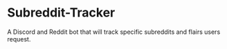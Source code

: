 # Subreddit-Tracker
A Discord and Reddit bot that will track specific subreddits and flairs users request.
